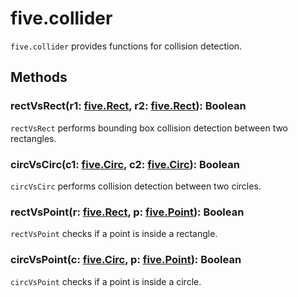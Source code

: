 five.collider
=============

`five.collider` provides functions for collision detection.

Methods
-------

### rectVsRect(r1: [five.Rect](five.Rect.md), r2: [five.Rect](five.Rect.md)): Boolean

`rectVsRect` performs bounding box collision detection between two rectangles.

### circVsCirc(c1: [five.Circ](five.Circ.md), c2: [five.Circ](five.Circ.md)): Boolean

`circVsCirc` performs collision detection between two circles.

### rectVsPoint(r: [five.Rect](five.Rect.md), p: [five.Point](five.Point.md)): Boolean

`rectVsPoint` checks if a point is inside a rectangle.

### circVsPoint(c: [five.Circ](five.Circ.md), p: [five.Point](five.Point.md)): Boolean

`circVsPoint` checks if a point is inside a circle.